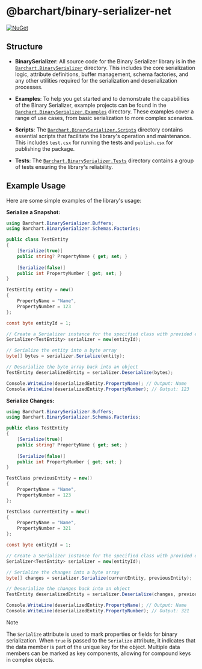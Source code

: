 # @barchart/binary-serializer-net

[![NuGet](https://img.shields.io/nuget/v/Barchart.BinarySerializer)](https://www.nuget.org/packages/Barchart.BinarySerializer)

## Structure

- **BinarySerializer**: All source code for the Binary Serializer library is in the [`Barchart.BinarySerializer`](./Barchart.BinarySerializer) directory. This includes the core serialization logic, attribute definitions, buffer management, schema factories, and any other utilities required for the serialization and deserialization processes.

- **Examples**: To help you get started and to demonstrate the capabilities of the Binary Serializer, example projects can be found in the [`Barchart.BinarySerializer.Examples`](./Barchart.BinarySerializer.Examples) directory. These examples cover a range of use cases, from basic serialization to more complex scenarios.

- **Scripts**: The [`Barchart.BinarySerializer.Scripts`](./Barchart.BinarySerializer.Scripts) directory contains essential scripts that facilitate the library's operation and maintenance. This includes `test.csx` for running the tests and `publish.csx` for publishing the package.

- **Tests**: The [`Barchart.BinarySerializer.Tests`](./Barchart.BinarySerializer.Tests) directory contains a group of tests ensuring the library's reliability.

## Example Usage

Here are some simple examples of the library's usage:

**Serialize a Snapshot:**

```csharp
using Barchart.BinarySerializer.Buffers;
using Barchart.BinarySerializer.Schemas.Factories;

public class TestEntity
{
    [Serialize(true)]
    public string? PropertyName { get; set; }
    
    [Serialize(false)]
    public int PropertyNumber { get; set; }
}

TestEntity entity = new()
{
    PropertyName = "Name",
    PropertyNumber = 123
};

const byte entityId = 1;

// Create a Serializer instance for the specified class with provided entity id
Serializer<TestEntity> serializer = new(entityId);

// Serialize the entity into a byte array
byte[] bytes = serializer.Serialize(entity);

// Deserialize the byte array back into an object
TestEntity deserializedEntity = serializer.Deserialize(bytes);

Console.WriteLine(deserializedEntity.PropertyName); // Output: Name
Console.WriteLine(deserializedEntity.PropertyNumber); // Output: 123
```

**Serialize Changes:**

```csharp
using Barchart.BinarySerializer.Buffers;
using Barchart.BinarySerializer.Schemas.Factories;

public class TestEntity
{
    [Serialize(true)]
    public string? PropertyName { get; set; }
    
    [Serialize(false)]
    public int PropertyNumber { get; set; }
}

TestClass previousEntity = new()
{
    PropertyName = "Name",
    PropertyNumber = 123
};

TestClass currentEntity = new()
{
    PropertyName = "Name",
    PropertyNumber = 321
};

const byte entityId = 1;

// Create a Serializer instance for the specified class with provided entity id
Serializer<TestEntity> serializer = new(entityId);

// Serialize the changes into a byte array
byte[] changes = serializer.Serialize(currentEntity, previousEntity);

// Deserialize the changes back into an object
TestEntity deserializedEntity = serializer.Deserialize(changes, previousEntity);

Console.WriteLine(deserializedEntity.PropertyName); // Output: Name
Console.WriteLine(deserializedEntity.PropertyNumber); // Output: 321
```

> [!NOTE]  
> The `Serialize` attribute is used to mark properties or fields for binary serialization. When `true` is passed to the `Serialize` attribute, it indicates that the data member is part of the unique key for the object. Multiple data members can be marked as key components, allowing for compound keys in complex objects.
